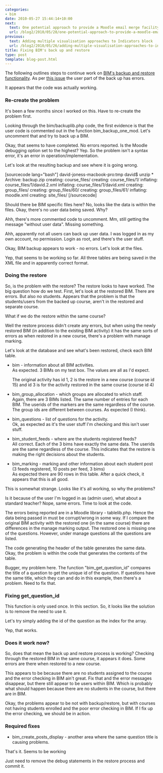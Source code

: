 ```yaml
---
categories:
- bim
date: 2010-05-27 15:44:14+10:00
next:
  text: One potential approach to provide a Moodle email merge facility
  url: /blog2/2010/05/28/one-potential-approach-to-provide-a-moodle-email-merge-facility/
previous:
  text: Adding multiple visualisation approaches to Indicators block
  url: /blog2/2010/05/26/adding-multiple-visualisation-approaches-to-indicators-block/
title: Fixing BIM's back up and restore
type: post
template: blog-post.html
---
```

The following outlines steps to continue work on [BIM's backup and restore functionality](/blog2/2010/02/07/bim-backup-and-restore/). As per [this issue](http://github.com/djplaner/BIM/issues#issue/1) the user part of the back up has errors.

It appears that the code was actually working.

### Re-create the problem

It's been a few months since I worked on this. Have to re-create the problem first.

Looking through the bim/backuplib.php code, the first evidence is that the user code is commented out in the function bim\_backup\_one\_mod. Let's uncomment that and try to back up a BIM.

Okay, that seems to have completed. No errors reported. Is the Moodle debugging option set to the highest? Yep. So the problem isn't a syntax error, it's an error in operation/implementation.

Let's look at the resulting backup and see where it is going wrong.

\[sourcecode lang="bash"\] david-joness-macbook-pro:tmp david$ unzip \* Archive: backup.zip creating: course\_files/ creating: course\_files/1/ inflating: course\_files/1/david.2.xml inflating: course\_files/1/david.xml creating: group\_files/ creating: group\_files/60/ creating: group\_files/61/ inflating: moodle.xml creating: site\_files/ \[/sourcecode\]

Should there be BIM specific files here? No, looks like the data is within the files. Okay, there's no user data being saved. Why?

Ahh, there's more commented code to uncomment. Mm, still getting the message "without user data". Missing something.

Ahh, apparently not all users can back up user data. I was logged in as my own account, no permission. Login as root, and there's the user stuff.

Okay, BIM backup appears to work - no errors. Let's look at the files.

Yep, that seems to be working so far. All three tables are being saved in the XML file and in apparently correct format.

### Doing the restore

So, is the problem with the restore? The restore looks to have worked. The big question how do we test. First, let's look at the restored BIM. There are errors. But also no students. Appears that the problem is that the students/users from the backed up course, aren't in the restored and separate course.

What if we do the restore within the same course?

Well the restore process didn't create any errors, but when using the newly restored BIM (in addition to the existing BIM activity) it has the same sorts of errors as when restored in a new course, there's a problem with manage marking.

Let's look at the database and see what's been restored, check each BIM table.

- bim - information about all BIM activities.  
    As expected. 3 BIMs on my test box. The values are all as I'd expect.
    
    The original activity has id 1, 2 is the restore in a new course (course id 15) and id 3 is for the activity restored in the same course (course id 4)
    
- bim\_group\_allocation - which groups are allocated to which staff.  
    Again, there are 3 BIMs listed. The same number of entries for each BIM. The userids of the markers are the same regardless of the course. The group ids are different between courses. As expected (I think).
- bim\_questions - list of questions for the activity.  
    Ok, as expected as it's the user stuff I'm checking and this isn't user stuff.
- bim\_student\_feeds - where are the students registered feeds?  
    All correct. Each of the 3 bims have exactly the same data. The userids are the same regardless of the course. This indicates that the restore is making the right decisions about the students.
- bim\_marking - marking and other information about each student post (3 feeds registered, 10 posts per feed, 3 bims)  
    As expected there are 90 rows in this table. After a quick check, it appears that this is all good.

This is somewhat strange. Looks like it's all working, so why the problems?

Is it because of the user I'm logged in as (admin user), what about a standard teacher? Nope, same errors. Time to look at the code.

The errors being reported are in a Moodle library - tablelib.php. Hence the data being passed in must be corrupt/wrong in some way. If I compare the original BIM activity with the restored one (in the same course) there are differences in the manage marking output. The restored one is missing one of the questions. However, under manage questions all the questions are listed.

The code generating the header of the table generates the same data. Okay, the problem is within the code that generates the contents of the table.

Bugger, my problem here. The function "bim\_get\_question\_id" compares the title of a question to get the unique id of the question. If questions have the same title, which they can and do in this example, then there's a problem. Need to fix that.

### Fixing get\_question\_id

This function is only used once. In this section. So, it looks like the solution is to remove the need to use it.

Let's try simply adding the id of the question as the index for the array.

Yep, that works.

### Does it work now?

So, does that mean the back up and restore process is working? Checking through the restored BIM in the same course, it appears it does. Some errors are there when restored to a new course.

This appears to be because there are no students assigned to the course and the error checking in BIM ain't great. Fix that and the error messages disappear, but there still appear to be users within BIM. Which is probably what should happen because there are no students in the course, but there are in BIM.

Okay, the problems appear to be not with backup/restore, but with courses not having students enrolled and the poor error checking in BIM. If I fix up the error checking, we should be in action.

### Required fixes

- bim\_create\_posts\_display - another area where the same question title is causing problems.

That's it. Seems to be working

Just need to remove the debug statements in the restore process and commit it.